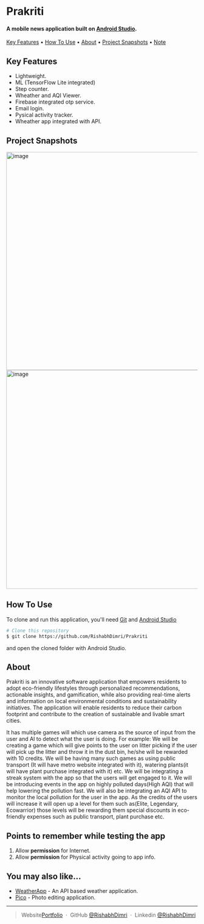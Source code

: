 
<h1>
  <br>
  Prakriti
  <br>
</h1>

<h4 >A mobile news application built on <a href="https://developer.android.com/studio/" target="_blank">Android Studio</a>.</h4>


<p>
  <a href="#key-features">Key Features</a> •
  <a href="#how-to-use">How To Use</a> •
  <a href="#about">About</a> •
  <a href="#project-snapshots">Project Snapshots</a> •
  <a href="#points-to-remember-while-testing-the-app">Note</a> 
</p>

## Key Features

* Lightweight.
* ML (TensorFlow Lite integrated)
* Step counter.
* Wheather and AQI Viewer.
* Firebase integrated otp service.
* Email login.
* Pysical activity tracker.
* Wheather app integrated with API.

## Project Snapshots

<img width="572" alt="image" src="https://github.com/RishabhDimri/Prakriti/assets/92168403/49403d3f-e026-4b5b-806e-ada8047afb45">

<img width="574" alt="image" src="https://github.com/RishabhDimri/Prakriti/assets/92168403/224decbe-54ab-4ed5-af07-e8238976710c">

## How To Use

To clone and run this application, you'll need [Git](https://git-scm.com) and [Android Studio](https://developer.android.com/studio/) 

```bash
# Clone this repository
$ git clone https://github.com/RishabhDimri/Prakriti

```
and open the cloned folder with Android Studio.

## About

Prakriti is an innovative software application that empowers residents to adopt eco-friendly lifestyles through personalized recommendations, actionable insights, and gamification, while also providing real-time alerts and information on local environmental conditions and sustainability initiatives. The application will enable residents to reduce their carbon footprint and contribute to the creation of sustainable and livable smart cities.

It has multiple games will which use camera as the source of input from the user and AI to detect what the user is doing. For example: We will be creating a game which will give points to the user on litter picking 
if the user will pick up the litter and throw it in the dust bin, he/she will be rewarded with 10 credits. We will be having many such games as using public transport
(It will have metro website integrated with it), watering plants(it will have plant purchase integrated with it) etc.
We will be integrating a streak system with the app so that the users will get engaged to it. We will be introducing events in the app on highly polluted days(High AQI) that will help lowering the pollution fast.
We will also be integrating an AQI API to monitor the local pollution for the user in the app.
As the credits of the users will increase it will open up a level for them such as(Elite, Legendary, Ecowarrior) those levels will be rewarding them special discounts in eco-friendly expenses such as public transport, plant purchase etc.

## Points to remember while testing the app

1. Allow **permission** for Internet.
2. Allow **permission** for Physical activity going to app info.


## You may also like...

- [WeatherApp](https://github.com/RishabhDimri/Check-Weather) - An API based weather application.
- [Pico](https://github.com/RishabhDimri/PICO) - Photo editing application.



---

> Website[Portfolio](https://rishabhdimri.github.io/Portfolio/) &nbsp;&middot;&nbsp;
> GitHub [@RishabhDimri](https://github.com/RishabhDimri) &nbsp;&middot;&nbsp;
> Linkedin [@RishabhDimri](https://www.linkedin.com/in/rishabh-dimri-a87570225/)


